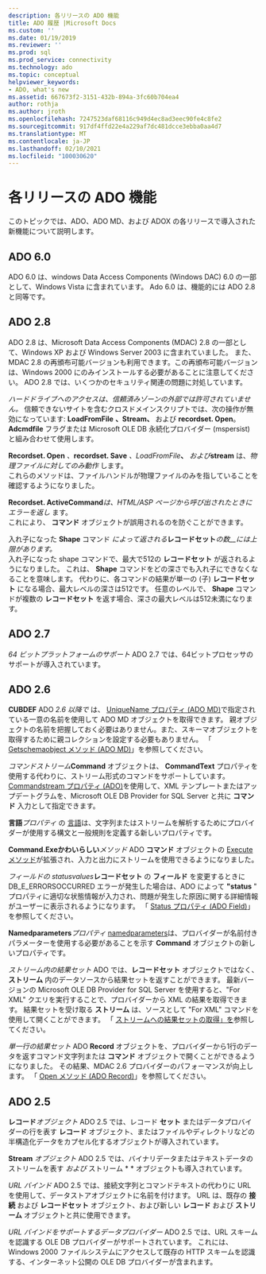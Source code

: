 ```yaml
---
description: 各リリースの ADO 機能
title: ADO 履歴 |Microsoft Docs
ms.custom: ''
ms.date: 01/19/2019
ms.reviewer: ''
ms.prod: sql
ms.prod_service: connectivity
ms.technology: ado
ms.topic: conceptual
helpviewer_keywords:
- ADO, what's new
ms.assetid: 667673f2-3151-432b-894a-3fc60b704ea4
author: rothja
ms.author: jroth
ms.openlocfilehash: 7247523daf68116c949d4ec8ad3eec90fe4c8fe2
ms.sourcegitcommit: 917df4ffd22e4a229af7dc481dcce3ebba0aa4d7
ms.translationtype: MT
ms.contentlocale: ja-JP
ms.lasthandoff: 02/10/2021
ms.locfileid: "100030620"
---
```

# <a name="ado-features-for-each-release"></a>各リリースの ADO 機能

このトピックでは、ADO、ADO MD、および ADOX の各リリースで導入された新機能について説明します。

## <a name="ado-60"></a>ADO 6.0

ADO 6.0 は、windows Data Access Components (Windows DAC) 6.0 の一部として、Windows Vista に含まれています。 Ado 6.0 は、機能的には ADO 2.8 と同等です。

## <a name="ado-28"></a>ADO 2.8

ADO 2.8 は、Microsoft Data Access Components (MDAC) 2.8 の一部として、Windows XP および Windows Server 2003 に含まれていました。 また、MDAC 2.8 の再頒布可能バージョンも利用できます。この再頒布可能バージョンは、Windows 2000 にのみインストールする必要があることに注意してください。 ADO 2.8 では、いくつかのセキュリティ関連の問題に対処しています。

*ハードドライブへのアクセスは、信頼済みゾーンの外部では許可されていません。*
信頼できないサイトを含むクロスドメインスクリプトでは、次の操作が無効になっています:  **LoadFromFile** **、Stream、** および **recordset. Open**。 **Adcmdfile** フラグまたは Microsoft OLE DB 永続化プロバイダー (mspersist) と組み合わせて使用します。

**Recordset. Open** _、_**recordset. Save** _、LoadFromFile_**、** _および_**stream** は、_物理ファイルに対してのみ動作_ します。        
これらのメソッドは、ファイルハンドルが物理ファイルのみを指していることを確認するようになりました。

**Recordset. ActiveCommand**_は、HTML/ASP ページから呼び出されたときにエラーを返し_ ます。  
これにより、 **コマンド** オブジェクトが誤用されるのを防ぐことができます。

入れ子になった **Shape** コマンド _によって返される_**レコードセット**_の数__には上限があります。_        
入れ子になった shape コマンドで、最大で512の **レコードセット** が返されるようになりました。 これは、 **Shape** コマンドをどの深さでも入れ子にできなくなることを意味します。 代わりに、各コマンドの結果が単一の (子) **レコードセット** になる場合、最大レベルの深さは512です。 任意のレベルで、 **Shape** コマンドが複数の **レコードセット** を返す場合、深さの最大レベルは512未満になります。

## <a name="ado-27"></a>ADO 2.7

*64 ビットプラットフォームのサポート* ADO 2.7 では、64ビットプロセッサのサポートが導入されています。

## <a name="ado-26"></a>ADO 2.6

**CUBDEF** ADO _2.6 以降で_ は、 [UniqueName プロパティ (ADO MD)](../reference/ado-md-api/uniquename-property-ado-md.md)で指定されている一意の名前を使用して ADO MD オブジェクトを取得できます。   親オブジェクトの名前を把握しておく必要はありません。また、スキーマオブジェクトを取得するために親コレクションを設定する必要もありません。 「 [Getschemaobject メソッド (ADO MD)](../reference/ado-md-api/getschemaobject-method-ado-md.md)」を参照してください。

*コマンドストリーム***Command** オブジェクトは、 **CommandText** プロパティを使用する代わりに、ストリーム形式のコマンドをサポートしています。 [Commandstream プロパティ (ADO)](../reference/ado-api/commandstream-property-ado.md)を使用して、XML テンプレートまたはアップデートグラムを、Microsoft OLE DB Provider for SQL Server と共に **コマンド** 入力として指定できます。

**言語**_プロパティ_ の 
 [言語](../reference/ado-api/dialect-property.md)は、文字列またはストリームを解析するためにプロバイダーが使用する構文と一般規則を定義する新しいプロパティです。  

**Command.Exeかわいらしい**_メソッド_ ADO **コマンド** オブジェクトの [Execute メソッド](../reference/ado-api/execute-method-ado-command.md)が拡張され、入力と出力にストリームを使用できるようになりました。  

*フィールドの statusvalues***レコードセット** の **フィールド** を変更するときに DB_E_ERRORSOCCURRED エラーが発生した場合は、ADO によって **"status** " プロパティに適切な状態情報が入力され、問題が発生した原因に関する詳細情報がユーザーに表示されるようになります。 「 [Status プロパティ (ADO Field)](../reference/ado-api/status-property-ado-field.md)」を参照してください。

**Namedparameters**_プロパティ_ 
 [namedparameters](../reference/ado-api/namedparameters-property-ado.md)は、プロバイダーが名前付きパラメーターを使用する必要があることを示す **Command** オブジェクトの新しいプロパティです。  

*ストリーム内の結果セット* ADO では、**レコードセット** オブジェクトではなく、**ストリーム** 内のデータソースから結果セットを返すことができます。 最新バージョンの Microsoft OLE DB Provider for SQL Server を使用すると、"For XML" クエリを実行することで、プロバイダーから XML の結果を取得できます。 結果セットを受け取る **ストリーム** は、ソースとして "For XML" コマンドを使用して開くことができます。 「 [ストリームへの結果セットの取得」を](./data/retrieving-resultsets-into-streams.md)参照してください。

*単一行の結果セット* ADO **Record** オブジェクトを、プロバイダーから1行のデータを返すコマンド文字列または **コマンド** オブジェクトで開くことができるようになりました。 その結果、MDAC 2.6 プロバイダーのパフォーマンスが向上します。 「 [Open メソッド (ADO Record)](../reference/ado-api/open-method-ado-record.md)」を参照してください。

## <a name="ado-25"></a>ADO 2.5

**レコード**_オブジェクト_ ADO 2.5 では、レコード **セット** またはデータプロバイダーの行を表す **レコード** オブジェクト、またはファイルやディレクトリなどの半構造化データをカプセル化するオブジェクトが導入されています。

**Stream** _オブジェクト_ ADO 2.5 では、バイナリデータまたはテキストデータのストリームを表す *および* ストリーム * * オブジェクトも導入されています。

*URL バインド* ADO 2.5 では、接続文字列とコマンドテキストの代わりに URL を使用して、データストアオブジェクトに名前を付けます。 URL は、既存の **接続** および **レコードセット** オブジェクト、および新しい **レコード** および **ストリーム** オブジェクトと共に使用できます。

*URL バインドをサポートするデータプロバイダー* ADO 2.5 では、URL スキームを認識する OLE DB プロバイダーがサポートされています。 これには、Windows 2000 ファイルシステムにアクセスして既存の HTTP スキームを認識する、インターネット公開の OLE DB プロバイダーが含まれます。
